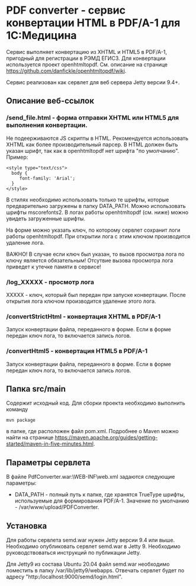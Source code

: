 # PDF converter - сервис конвертации HTML в PDF/A-1 для 1С:Медицина

Сервис выполняет конвертацию из XHTML и HTML5 в PDF/A-1, пригодный для регистрации в РЭМД ЕГИСЗ. 
Для конвертации используется проект openhtmltopdf. См. описание на странице https://github.com/danfickle/openhtmltopdf/wiki.

Сервис реализован как сервлет для веб сервера Jetty версии 9.4+. 

## Описание веб-ссылок


### /send_file.html - форма отправки XHTML или HTML5 для выполнения конвертации. 
Не подеерживаются JS скрипты в HTML. Рекомендуется использовать XHTML как более производительный парсер.
В HTML должен быть указан шрифт, так как в openhtmltopdf нет шрифта "по умолчанию". Пример:
 ```
<style type="text/css">
   body {
      font-family: 'Arial';
   }
</style>
 ```
 В стилях необходимо использовать только те шрифты, которые предварительно загружены в папку DATA_PATH. Можно использовать шрифты mscorefonts2.
 В логах работы openhtmltopdf (см. ниже) можно увидеть загруженные шрифты.

На форме можно указать ключ, по которому сервлет сохранит логи работы openhtmltopdf. При открытии лога с этим ключом производится удаление лога.

ВАЖНО! В случае если ключ был указан, то вызов просмотра лога по ключу является обязательным! Отсутвие вызова просмотра лога приведет к утечке памяти в сервисе!

### /log_XXXXX - просмотр лога 
XXXXX - ключ, который был передан при запуске конвертации. После открытия лога ключом производится удаление этого лога.

### /convertStrictHtml - конвертация XHTML в PDF/A-1
Запуск конвертации файла, переданного в форме. Если в форме передан ключ лога, то включается запись логов.

### /convertHtml5 - конвертация HTML5 в PDF/A-1
Запуск конвертации файла, переданного в форме. Если в форме передан ключ лога, то включается запись логов.

## Папка src/main
Содержит исходный код. Для сборки проекта необходимо выполнить команду 
 ```
mvn package
 ```
в папке, где расположен файл pom.xml. Подробнее о Maven можно найти на странице https://maven.apache.org/guides/getting-started/maven-in-five-minutes.html.

## Параметры сервлета
В файле PdfConverter.war:\WEB-INF\web.xml задаются следующие параметры:
- DATA_PATH - полный путь к папке, где хранятся TrueType шрифты, используемые для формирования PDF/A-1. Значение по умолчанию - /var/www/upload/PDFConverter.


## Установка
Для работы сервлета semd.war нужен Jetty версии 9.4 или выше. Необходимо опубликовать сервлет semd.war в Jetty 9. Необходимо руководствоваться инструкций по публикации Jetty. 

Для Jetty9 из состава Ubuntu 20.04 файл semd.war необходимо поместить в папку /var/lib/jetty9/webapps. Отвечать сервлет будет по адресу "http:/localhost:9000/semd/login.html".
  

